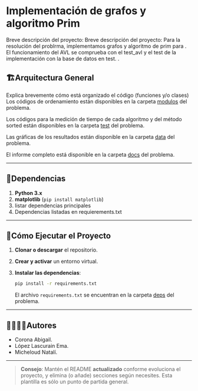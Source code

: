 # Implementación de grafos y algoritmo Prim

Breve descripción del proyecto:
Breve descripción del proyecto:
Para la resolución del problrma, implementamos grafos y algoritmo de prim para .
El funcionamiento del AVL se comprueba con el test_avl y el test de la implementación con la base de datos en test.
.

## 🏗Arquitectura General

Explica brevemente cómo está organizado el código (funciones y/o clases)
Los códigos de ordenamiento están disponibles en la carpeta [modulos](./moduleo) del problema.

Los códigos para la medición de tiempo de cada algoritmo y del método sorted están disponibles en la carpeta [test](./test) del problema.

Las gráficas de los resultados están disponible en la carpeta [data](./data) del problema.

El informe completo está disponible en la carpeta [docs](./docs) del problema.

---
## 📑Dependencias

1. **Python 3.x**
2. **matplotlib** (`pip install matplotlib`)
3. listar dependencias principales
4. Dependencias listadas en requierements.txt

---
## 🚀Cómo Ejecutar el Proyecto
1. **Clonar o descargar** el repositorio.

2. **Crear y activar** un entorno virtual.

3. **Instalar las dependencias**:
   ```bash
   pip install -r requirements.txt
   ```
   El archivo `requirements.txt` se encuentran en la carpeta [deps](./deps) del problema.

---
## 🙎‍♀️🙎‍♂️Autores

- Corona Abigail.
- López Lascurain Ema.
- Micheloud Natalí.

---

> **Consejo**: Mantén el README **actualizado** conforme evoluciona el proyecto, y elimina (o añade) secciones según necesites. Esta plantilla es sólo un punto de partida general.
